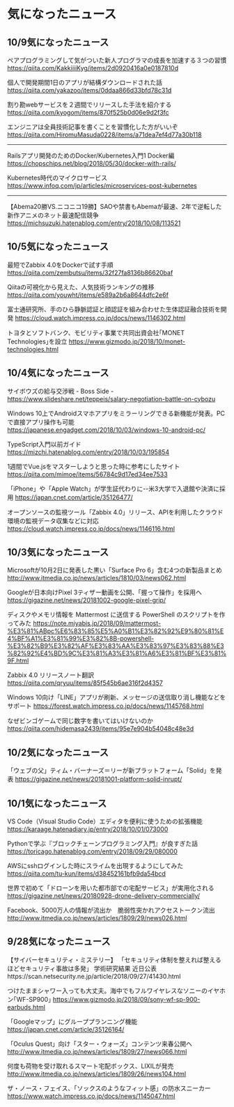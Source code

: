 # 気になったニュース

## 10/9気になったニュース

ペアプログラミングして気がついた新人プログラマの成長を加速する３つの習慣
https://qiita.com/KakkiiiiKyg/items/2d0920416a0e0187810d

個人で開発期間1日のアプリが結構ダウンロードされた話
https://qiita.com/yakazoo/items/0ddaa866d33bfd78c31d

割り勘webサービスを２週間でリリースした手法を紹介する
https://qiita.com/kyogom/items/870f525b0d06e9d2f3fc

エンジニアは全員技術記事を書くことを習慣化した方がいいぞ
https://qiita.com/HiromuMasuda0228/items/a71dea7ef4d77a30b118

---

Railsアプリ開発のためのDocker/Kubernetes入門1 Docker編
https://chopschips.net/blog/2018/05/30/docker-with-rails/

Kubernetes時代のマイクロサービス
https://www.infoq.com/jp/articles/microservices-post-kubernetes

---

【Abema20勝VS.ニコニコ19勝】SAOや禁書もAbemaが最速、2年で逆転した新作アニメのネット最速配信競争
https://michsuzuki.hatenablog.com/entry/2018/10/08/113521

## 10/5気になったニュース

最短でZabbix 4.0をDockerで試す手順
https://qiita.com/zembutsu/items/32f27fa8136b86620baf

Qiitaの可視化から見えた、人気技術ランキングの推移
https://qiita.com/youwht/items/e589a2b6a8644dfc2e6f

富士通研究所、手のひら静脈認証と顔認証を組み合わせた生体認証融合技術を開発
https://cloud.watch.impress.co.jp/docs/news/1146302.html

トヨタとソフトバンク、モビリティ事業で共同出資会社｢MONET Technologies｣を設立
https://www.gizmodo.jp/2018/10/monet-technologies.html

## 10/4気になったニュース

サイボウズの給与交渉戦 - Boss Side -
https://www.slideshare.net/teppeis/salary-negotiation-battle-on-cybozu

Windows 10上でAndroidスマホアプリをミラーリングできる新機能が発表。PCで直接アプリ操作も可能
https://japanese.engadget.com/2018/10/03/windows-10-android-pc/

TypeScript入門以前ガイド
https://mizchi.hatenablog.com/entry/2018/10/03/195854

1週間でVue.jsをマスターしようと思った時に参考にしたサイト
https://qiita.com/mimoe/items/56784c9d17ed34ee7533

「iPhone」や「Apple Watch」が学生証代わりに--米3大学で入退館や決済に採用
https://japan.cnet.com/article/35126477/

オープンソースの監視ツール「Zabbix 4.0」リリース、APIを利用したクラウド環境の監視データ収集などに対応
https://cloud.watch.impress.co.jp/docs/news/1146116.html

## 10/3気になったニュース

Microsoftが10月2日に発表した黒い「Surface Pro 6」含む4つの新製品まとめ
http://www.itmedia.co.jp/news/articles/1810/03/news062.html

Googleが日本向けPixel 3ティザー動画を公開、「握って操作」を採用へ
https://gigazine.net/news/20181002-google-pixel-grip/

ディスクやメモリ情報を Mattermost に送信する PowerShell のスクリプトを作ってみた
https://note.miyabis.jp/2018/09/mattermost-%E3%81%ABpc%E6%83%85%E5%A0%B1%E3%82%92%E9%80%81%E4%BF%A1%E3%81%99%E3%82%8B-powershell-%E3%82%B9%E3%82%AF%E3%83%AA%E3%83%97%E3%83%88%E3%82%92%E4%BD%9C%E3%81%A3%E3%81%A6%E3%81%BF%E3%81%9F.html

Zabbix 4.0 リリースノート翻訳
https://qiita.com/qryuu/items/85f545b6ae316f2d4357

Windows 10向け「LINE」アプリが刷新、メッセージの送信取り消し機能などをサポート
https://forest.watch.impress.co.jp/docs/news/1145768.html

なぜビンゴゲームで同じ数字を書いてはいけないのか
https://qiita.com/hidemasa2439/items/95e7e904b54048c48e3d

## 10/2気になったニュース

「ウェブの父」ティム・バーナーズ＝リーが新プラットフォーム「Solid」を発表
https://gigazine.net/news/20181001-platform-solid-inrupt/

## 10/1気になったニュース

VS Code（Visual Studio Code）エディタを便利に使うための拡張機能
https://karaage.hatenadiary.jp/entry/2018/10/01/073000

Pythonで学ぶ『ブロックチェーンプログラミング入門』が良すぎた話
https://toricago.hatenablog.com/entry/2018/09/29/080000

AWSにsshログインした時にスライムを出現するようにしてみた
https://qiita.com/tu-kun/items/d38452161bfb9da54bcd

世界で初めて「ドローンを用いた都市部での宅配サービス」が実用化される
https://gigazine.net/news/20180928-drone-delivery-commercially/

Facebook、5000万人の情報が流出か　脆弱性突かれアクセストークン流出
http://www.itmedia.co.jp/news/articles/1809/29/news026.html

## 9/28気になったニュース

【サイバーセキュリティ・ミステリー】 「セキュリティ体制を整えれば整えるほどセキュリティ事故は多発」 学術研究結果 近日公表https://scan.netsecurity.ne.jp/article/2018/09/27/41430.html

つけたままシャワー入っても大丈夫。海中でもフルワイヤレスなソニーのイヤホン｢WF-SP900｣
https://www.gizmodo.jp/2018/09/sony-wf-sp-900-earbuds.html

「Googleマップ」にグループプランニング機能
https://japan.cnet.com/article/35126164/

「Oculus Quest」向け「スター・ウォーズ」コンテンツ来春公開へ
http://www.itmedia.co.jp/news/articles/1809/27/news066.html

何度も荷物を受け取れるスマート宅配ボックス、LIXILが発売
http://www.itmedia.co.jp/news/articles/1809/26/news104.html

ザ・ノース・フェイス、「ソックスのようなフィット感」の防水スニーカー
https://www.watch.impress.co.jp/docs/news/1145047.html